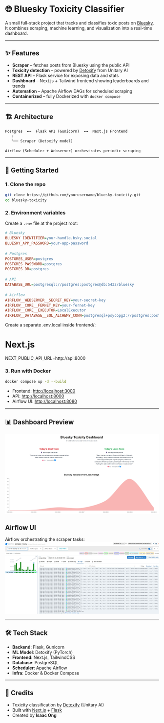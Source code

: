 # 🌐 Bluesky Toxicity Classifier

A small full-stack project that tracks and classifies toxic posts on [Bluesky](https://bsky.app).  
It combines scraping, machine learning, and visualization into a real-time dashboard.

---

## ✨ Features
- **Scraper** – fetches posts from Bluesky using the public API  
- **Toxicity detection** – powered by [Detoxify](https://github.com/unitaryai/detoxify) from Unitary AI  
- **REST API** – Flask service for exposing data and stats  
- **Dashboard** – Next.js + Tailwind frontend showing leaderboards and trends  
- **Automation** – Apache Airflow DAGs for scheduled scraping  
- **Containerized** – fully Dockerized with `docker compose`

---

## 🏗️ Architecture
```
Postgres  ←→  Flask API (Gunicorn)  ←→  Next.js Frontend
   ↑
   └── Scraper (Detoxify model)
   
Airflow (Scheduler + Webserver) orchestrates periodic scraping
```

---

## 🚀 Getting Started

### 1. Clone the repo
```bash
git clone https://github.com/yourusername/bluesky-toxicity.git
cd bluesky-toxicity
```

### 2. Environment variables

Create a `.env` file at the project root:
```ini
# Bluesky
BLUESKY_IDENTIFIER=your-handle.bsky.social
BLUESKY_APP_PASSWORD=your-app-password

# Postgres
POSTGRES_USER=postgres
POSTGRES_PASSWORD=postgres
POSTGRES_DB=postgres

# API
DATABASE_URL=postgresql://postgres:postgres@db:5432/bluesky

# Airflow
AIRFLOW__WEBSERVER__SECRET_KEY=your-secret-key
AIRFLOW__CORE__FERNET_KEY=your-fernet-key
AIRFLOW__CORE__EXECUTOR=LocalExecutor
AIRFLOW__DATABASE__SQL_ALCHEMY_CONN=postgresql+psycopg2://postgres:postgres@db:5432/airflow
```

Create a separate .env.local inside frontend/:
# Next.js
NEXT_PUBLIC_API_URL=http://api:8000

### 3. Run with Docker
```bash
docker compose up -d --build
```

- Frontend: [http://localhost:3000](http://localhost:3000)  
- API: [http://localhost:8000](http://localhost:8000)  
- Airflow UI: [http://localhost:8080](http://localhost:8080)  

---

## 📊 Dashboard Preview
![Web Dashboard](docs/images/web-dashboard.jpg)

## Airflow UI
Airflow orchestrating the scraper tasks:
![Airflow UI](docs/images/airflow-ui.jpg)

---

## 🛠️ Tech Stack
- **Backend**: Flask, Gunicorn  
- **ML Model**: Detoxify (PyTorch)  
- **Frontend**: Next.js, TailwindCSS  
- **Database**: PostgreSQL  
- **Scheduler**: Apache Airflow  
- **Infra**: Docker & Docker Compose  

---

## 🙌 Credits
- Toxicity classification by [Detoxify](https://github.com/unitaryai/detoxify) (Unitary AI)  
- Built with [Next.js](https://nextjs.org/) + [Flask](https://flask.palletsprojects.com/)  
- Created by **Isaac Ong**
